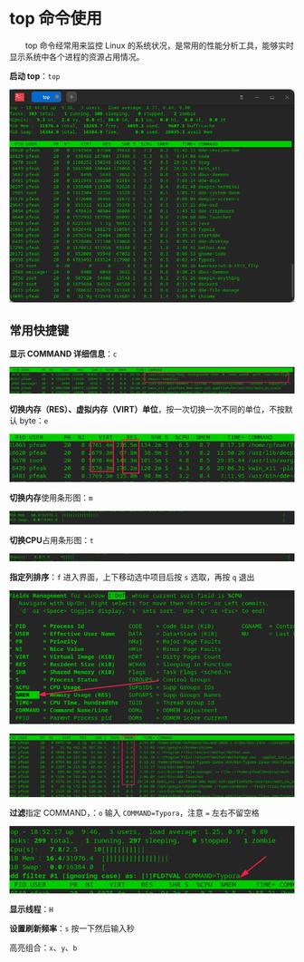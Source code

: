 # top 命令使用

&emsp;&emsp;top 命令经常用来监控 Linux 的系统状况，是常用的性能分析工具，能够实时显示系统中各个进程的资源占用情况。

**启动 top**：`top`

![image-20210622184409464](assets/linux_top/image-20210622184409464.png)

## 常用快捷键

**显示 COMMAND 详细信息**：`c`

![image-20210622185038089](assets/linux_top/image-20210622185038089.png)

**切换内存（RES）、虚拟内存（VIRT）单位**，按一次切换一次不同的单位，不按默认 byte：`e`

![image-20210622185104744](assets/linux_top/image-20210622185104744.png)

**切换内存**使用条形图：`m`

![image-20210622185114751](assets/linux_top/image-20210622185114751.png)

**切换CPU**占用条形图：`t`

![image-20210622185124263](assets/linux_top/image-20210622185124263.png)

**指定列排序**：`f` 进入界面，上下移动选中项目后按 `s` 选取，再按 `q` 退出

![image-20210622185124263](assets/linux_top/image-20210622185140591.png)

![image-20210622185124263](assets/linux_top/image-20210622185209881.png)

**过滤**指定 COMMAND，：`o` 输入 `COMMAND=Typora`，注意 `=` 左右不留空格

![image-20210622185233500](assets/linux_top/image-20210622185233500.png)

**显示线程**：`H`

**设置刷新频率**：`s` 按一下然后输入秒

高亮组合：`x`、`y`、`b`
